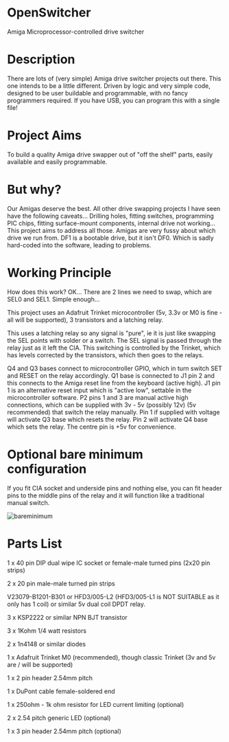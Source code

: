 # OpenSwitcher
Amiga Microprocessor-controlled drive switcher

# Description

There are lots of (very simple) Amiga drive switcher projects out there. This one intends to be a little different. Driven by logic and very simple code, designed to be user buildable and programmable, with no fancy programmers required. If you have USB, you can program this with a single file!

# Project Aims

To build a quality Amiga drive swapper out of "off the shelf" parts, easily available and easily programmable.

# But why?
Our Amigas deserve the best. All other drive swapping projects I have seen have the following caveats... Drilling holes, fitting switches, programming PIC chips, fitting surface-mount components, internal drive not working... This project aims to address all those.
Amigas are very fussy about which drive we run from. DF1 is a bootable drive, but it isn't DF0. Which is sadly hard-coded into the software, leading to problems.

# Working Principle
How does this work?
OK... There are 2 lines we need to swap, which are SEL0 and SEL1. Simple enough...

This project uses an Adafruit Trinket microcontroller (5v, 3.3v or M0 is fine - all will be supported), 3 transistors and a latching relay.

This uses a latching relay so any signal is "pure", ie it is just like swapping the SEL points with solder or a switch. The SEL signal is passed through the relay just as it left the CIA.
This switching is controlled by the Trinket, which has levels corrected by the transistors, which then goes to the relays.

Q4 and Q3 bases connect to microcontroller GPIO, which in turn switch SET and RESET on the relay accordingly.
Q1 base is connected to J1 pin 2 and this connects to the Amiga reset line from the keyboard (active high).
J1 pin 1 is an alternative reset input which is "active low", settable in the microcontroller software.
P2 pins 1 and 3 are manual active high connections, which can be supplied with 3v - 5v (possibly 12v) (5v recommended) that switch the relay manually. Pin 1 if supplied with voltage will activate Q3 base which resets the relay. Pin 2 will activate Q4 base which sets the relay. The centre pin is +5v for convenience.

# Optional bare minimum configuration
If you fit CIA socket and underside pins and nothing else, you can fit header pins to the middle pins of the relay and it will function like a traditional manual switch.

![bareminimum](https://user-images.githubusercontent.com/89555920/130951893-b6ab5bde-1879-4004-94aa-9b5d316510d3.jpg)

# Parts List
1 x 40 pin DIP dual wipe IC socket or female-male turned pins (2x20 pin strips)

2 x 20 pin male-male turned pin strips

V23079-B1201-B301 or HFD3/005-L2 (HFD3/005-L1 is NOT SUITABLE as it only has 1 coil) or similar 5v dual coil DPDT relay.

3 x KSP2222 or similar NPN BJT transistor

3 x 1Kohm 1/4 watt resistors

2 x 1n4148 or similar diodes

1 x Adafruit Trinket M0 (recommended), though classic Trinket (3v and 5v are / will be supported)

1 x 2 pin header 2.54mm pitch

1 x DuPont cable female-soldered end

1 x 250ohm - 1k ohm resistor for LED current limiting (optional)

2 x 2.54 pitch generic LED (optional)

1 x 3 pin header 2.54mm pitch (optional)






